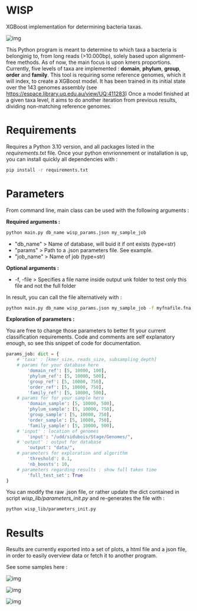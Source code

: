 # WISP
XGBoost implementation for determining bacteria taxas.

![img](https://github.com/Tharos-ux/wisp/blob/master/ensifer.png)

This Python program is meant to determine to which taxa a bacteria is belonginig to, from long reads (>10.000bp), solely based upon alignment-free methods. As of now, the main focus is upon kmers proportions.
Currently, five levels of taxa are implemented : **domain**, **phylum**, **group**, **order** and **family**.
This tool is requiring some reference genomes, which it will index, to create a XGBoost model.
It has been trained in its initial state over the 143 genomes assembly (see https://espace.library.uq.edu.au/view/UQ:411283)
Once a model finished at a given taxa level, it aims to do another iteration from previous results, dividing non-matching reference genomes.

# Requirements

Requires a Python 3.10 version, and all packages listed in the *requirements.txt* file.
Once your python envrionnement or installation is up, you can install quickly all dependencies with :

```bash
pip install -r requirements.txt
```

# Parameters

From command line, main class can be used with the following arguments :

**Required arguments :**

```bash
python main.py db_name wisp_params.json my_sample_job
```

+ "db_name" > Name of database, will buid it if ont exists (type=str)
+ "params" > Path to a .json parameters file. See example.
+ "job_name" > Name of job (type=str)

**Optional arguments :**

+ -f, -file > Specifies a file name inside output unk folder to test only this file and not the full folder

In result, you can call the file alternatively with :

```bash
python main.py db_name wisp_params.json my_sample_job -f myfnafile.fna
```

**Exploration of parameters :**

You are free to change those parameters to better fit your current classification requirements.
Code and comments are self explanatory enough, so see this snippet of code for documentation.

```python
params_job: dict = {
    # 'taxa' : [kmer_size, reads_size, subsampling_depth]
    # params for your database here
        'domain_ref': [5, 10000, 100],
        'phylum_ref': [5, 10000, 500],
        'group_ref': [5, 10000, 750],
        'order_ref': [5, 10000, 750],
        'family_ref': [5, 10000, 500],
    # params for for your sample here
        'domain_sample': [5, 10000, 500],
        'phylum_sample': [5, 10000, 750],
        'group_sample': [5, 10000, 750],
        'order_sample': [5, 10000, 750],
        'family_sample': [5, 10000, 500],
    # 'input' : location of genomes
        'input': "/udd/sidubois/Stage/Genomes/",
    # 'output' : output for database
        'output': "data/",
    # parameters for exploration and algorithm
        'threshold': 0.1,
        'nb_boosts': 10,
    # parameters regarding results : show full takes time
        'full_test_set': True
}
```

You can modify the raw .json file, or rather update the dict contained in script *wisp_lib/parameters_init.py* and re-generates the file with :

```bash
python wisp_lib/parameters_init.py
```

# Results

Results are currently exported into a set of plots, a html file and a json file, in order to easily overview data or fetch it to another program.

See some samples here :

![img](https://github.com/Tharos-ux/wisp/blob/main/test_clostridium.png)

![img](https://github.com/Tharos-ux/wisp/blob/main/test_pseudomonas.png)

![img](https://github.com/Tharos-ux/wisp/blob/main/test_rhodococcus.png)
